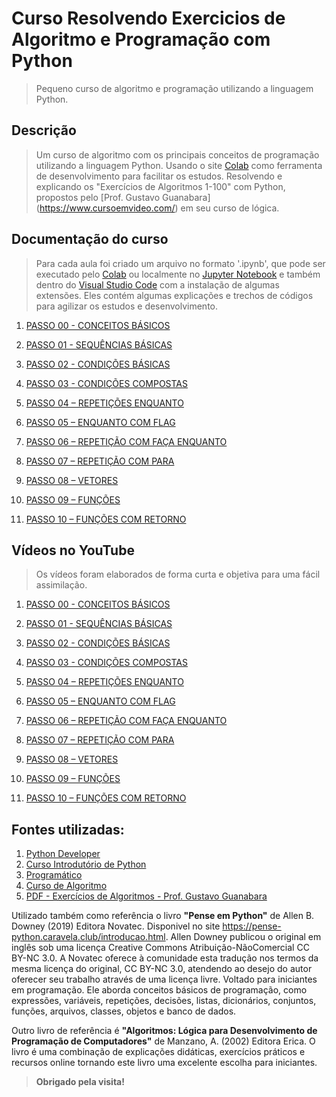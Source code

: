 # Curso Resolvendo Exercicios de Algoritmo e Programação com Python

> Pequeno curso de algoritmo e programação utilizando a linguagem Python.

## Descrição

> Um curso de algoritmo com os principais conceitos de programação utilizando a linguagem Python.
Usando o site [Colab](https://colab.research.google.com/) como ferramenta de desenvolvimento para facilitar os estudos.
Resolvendo e explicando os "Exercícios de Algoritmos 1-100" com Python, propostos pelo [Prof. Gustavo Guanabara] (https://www.cursoemvideo.com/) em seu curso de lógica.

## Documentação do curso

> Para cada aula foi criado um arquivo no formato '.ipynb', que pode ser executado pelo [Colab](https://colab.research.google.com/) ou localmente no [Jupyter Notebook](https://jupyter.org/) e também dentro do [Visual Studio Code](https://code.visualstudio.com/) com a instalação de algumas extensões. Eles contém algumas explicações e trechos de códigos para agilizar os estudos e desenvolvimento.

1. [PASSO 00 - CONCEITOS BÁSICOS](https://github.com/herlonrl/ResolvendoExerciciosLogicaPython/blob/main/PASSO_00_CONCEITOS_BASICOS.ipynb)

2. [PASSO 01 - SEQUÊNCIAS BÁSICAS](https://github.com/herlonrl/ResolvendoExerciciosLogicaPython/blob/main/PASSO_01_SEQUENCIAS_BASICAS.ipynb)

3. [PASSO 02 - CONDIÇÕES BÁSICAS](https://github.com/herlonrl/ResolvendoExerciciosLogicaPython/blob/main/PASSO_02_CONDICOES_BASICAS.ipynb)

4. [PASSO 03 - CONDIÇÕES COMPOSTAS](https://github.com/herlonrl/ResolvendoExerciciosLogicaPython/blob/main/PASSO_03_CONDICOES_COMPOSTAS.ipynb)

5. [PASSO 04 – REPETIÇÕES ENQUANTO](https://github.com/herlonrl/ResolvendoExerciciosLogicaPython/blob/main/PASSO_04_REPETICOES_ENQUANTO.ipynb)

6. [PASSO 05 – ENQUANTO COM FLAG](https://github.com/herlonrl/ResolvendoExerciciosLogicaPython/blob/main/PASSO_05_ENQUANTO_COM_FLAG.ipynb)

7. [PASSO 06 – REPETIÇÃO COM FAÇA ENQUANTO](https://github.com/herlonrl/ResolvendoExerciciosLogicaPython/blob/main/PASSO_06_REPETICAO_COM_FACA_ENQUANTO.ipynb)

8. [PASSO 07 – REPETIÇÃO COM PARA](https://github.com/herlonrl/ResolvendoExerciciosLogicaPython/blob/main/PASSO_07_REPETICAO_COM_PARA.ipynb)

9. [PASSO 08 – VETORES](https://github.com/herlonrl/ResolvendoExerciciosLogicaPython/blob/main/PASSO_08_VETORES.ipynb)

10. [PASSO 09 – FUNÇÕES](https://github.com/herlonrl/ResolvendoExerciciosLogicaPython/blob/main/PASSO_09_FUNCOES.ipynb)

11. [PASSO 10 – FUNÇÕES COM RETORNO](https://github.com/herlonrl/ResolvendoExerciciosLogicaPython/blob/main/PASSO_10_FUNCOES_COM_RETORNO.ipynb)


## Vídeos no YouTube

> Os vídeos foram elaborados de forma curta e objetiva para uma fácil assimilação.

1. [PASSO 00 - CONCEITOS BÁSICOS](https://youtu.be/_-BuKEr25Ns)

2. [PASSO 01 - SEQUÊNCIAS BÁSICAS](https://youtu.be/Zha_10pmouk)

3. [PASSO 02 - CONDIÇÕES BÁSICAS](https://youtu.be/Hmdjgqi3qlM)

4. [PASSO 03 - CONDIÇÕES COMPOSTAS](https://youtu.be/lkK0p0fKh8s)

5. [PASSO 04 – REPETIÇÕES ENQUANTO](https://youtu.be/BDhMWcNVfNA)

6. [PASSO 05 – ENQUANTO COM FLAG](https://youtu.be/OxywLiWx-uM)

7. [PASSO 06 – REPETIÇÃO COM FAÇA ENQUANTO](https://youtu.be/KomrWEtWRF8)

8. [PASSO 07 – REPETIÇÃO COM PARA](https://youtu.be/E3pZWygD17E)

9. [PASSO 08 – VETORES](https://youtu.be/al61c2GnpW8)

10. [PASSO 09 – FUNÇÕES](https://youtu.be/fELigXucgzs)

11. [PASSO 10 – FUNÇÕES COM RETORNO](https://youtu.be/VvpimWeW8nI)


## Fontes utilizadas:

1. [Python Developer](https://roadmap.sh/python)
2. [Curso Introdutório de Python](https://curso.grupysanca.com.br/pt/latest/index.html)
3. [Programático](https://programatico.com.br/)
4. [Curso de Algoritmo](https://www.cursoemvideo.com/curso/curso-de-algoritmo/)
5. [PDF - Exercícios de Algoritmos - Prof. Gustavo Guanabara](https://www.cursoemvideo.com/wp-content/uploads/2020/10/Exerci%CC%81cios-de-Algoritmos-1-100.pdf)

Utilizado também como referência o livro **"Pense em Python"** de Allen B. Downey (2019) Editora Novatec.
Disponivel no site  https://pense-python.caravela.club/introducao.html. Allen Downey publicou o original em inglês sob uma licença Creative Commons Atribuição-NãoComercial CC BY-NC 3.0. A Novatec oferece à comunidade esta tradução nos termos da mesma licença do original, CC BY-NC 3.0, atendendo ao desejo do autor oferecer seu trabalho através de uma licença livre.
Voltado para iniciantes em programação. Ele aborda conceitos básicos de programação, como expressões, variáveis, repetições, decisões, listas, dicionários, conjuntos, funções, arquivos, classes, objetos e banco de dados.

Outro livro de referência é **"Algoritmos: Lógica para Desenvolvimento de Programação de Computadores"** de Manzano, A. (2002) Editora Erica.
O livro é uma combinação de explicações didáticas, exercícios práticos e recursos online tornando este livro uma excelente escolha para iniciantes.

> **Obrigado pela visita!**
